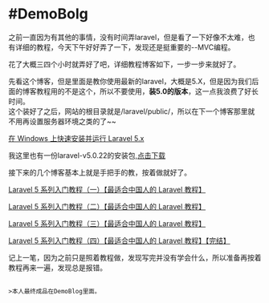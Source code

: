 #DemoBolg
===

之前一直因为有其他的事情，没有时间弄laravel，但是看了一下好像不太难，也有详细的教程，今天下午好好弄了一下，发现还是挺重要的--MVC编程。


花了大概三四个小时就弄好了吧，详细教程博客如下，一步一步来就好了。


先看这个博客，但是里面是教你使用最新的laravel，大概是5.X，但是因为我们后面的博客教程用的不是这个，所以不要使用，**装5.0的版本**，这一点我浪费了好长时间。  
这个装好了之后，网站的根目录就是/laravel/public/，所以在下一个博客那里就不用再设置服务器环境之类的了~~  

[在 Windows 上快速安装并运行 Laravel 5.x](http://www.golaravel.com/post/install-and-run-laravel-5-x-on-windows/)

我这里也有一份laravel-v5.0.22的安装包,[点击下载](laravel-v5.0.22.zip)

接下来的几个博客基本上就是手把手的教，按着做就好了。

[Laravel 5 系列入门教程（一）【最适合中国人的 Laravel 教程】](https://lvwenhan.com/laravel/432.html)

[Laravel 5 系列入门教程（二）【最适合中国人的 Laravel 教程】](https://lvwenhan.com/laravel/433.html)

[Laravel 5 系列入门教程（三）【最适合中国人的 Laravel 教程】](https://lvwenhan.com/laravel/434.html)

[Laravel 5 系列入门教程（四）【最适合中国人的 Laravel 教程】【完结】](https://lvwenhan.com/laravel/435.html)

记上一笔，因为之前只是照着教程做，发现写完并没有学会什么，所以准备再按着教程再来一遍，发现总是报错。
~~~~直到把localhost的cookies给删了，那里有之前的token。

>本人最终成品在DemoBlog里面。